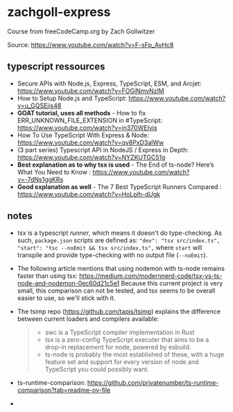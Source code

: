 # zachgoll-express

Course from freeCodeCamp.org by Zach Gollwitzer

Source: https://www.youtube.com/watch?v=F-sFp_AvHc8

## typescript ressources

- Secure APIs with Node.js, Express, TypeScript, ESM, and Arcjet: https://www.youtube.com/watch?v=FOGiNmvNzlM
- How to Setup Node.js and TypeScript: https://www.youtube.com/watch?v=u_GQSEjis48
- **GOAT tutorial, uses all methods** - How to fix ERR_UNKNOWN_FILE_EXTENSION in #TypeScript: https://www.youtube.com/watch?v=jn370WEIvjs
- How To Use TypeScript With Express & Node: https://www.youtube.com/watch?v=qy8PxD3alWw
- (3 part series) Typescript API in NodeJS / Express in Depth: https://www.youtube.com/watch?v=NYZKUTGC51g
- **Best explanation as to why tsx is used** - The End of ts-node? Here’s What You Need to Know : https://www.youtube.com/watch?v=-7dNs1ggKRs
- **Good explanation as well** - The 7 Best TypeScript Runners Compared : https://www.youtube.com/watch?v=HoLplh-dUgk

## notes

- tsx is a typescript _runner_, which means it doesn't do type-checking.
  As such, `package.json` scripts are defined as:
  `"dev": "tsx src/index.ts",
"start": "tsc --noEmit && tsx src/index.ts",`
  where `start` will transpile and provide type-checking with no output file (`--noEmit`).

- The following article mentions that using nodemon with ts-node remains faster than using tsx: https://medium.com/modernnerd-code/tsx-vs-ts-node-and-nodemon-0ec60d21c5e1
  Because this current project is very small, this comparison can not be tested, and tsx seems to be overall easier to use, so we'll stick with it.

- The tsimp repo (https://github.com/tapjs/tsimp) explains the difference between current loaders and compilers available:

  > - swc is a TypeScript compiler implementation in Rust
  > - tsx is a zero-config TypeScript executer that aims to be a drop-in replacement for node, powered by esbuild.
  > - ts-node is probably the most established of these, with a huge feature set and support for every version of node and TypeScript you could possibly want.

- ts-runtime-comparison: https://github.com/privatenumber/ts-runtime-comparison?tab=readme-ov-file

-
